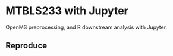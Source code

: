 # MTBLS233 with Jupyter
OpenMS preprocessing, and R downstream analysis with Jupyter.

## Reproduce 
